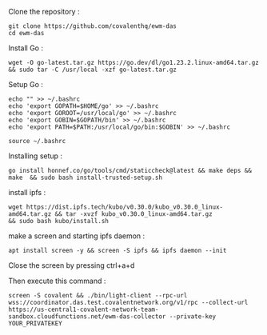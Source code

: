 Clone the repository :
```
git clone https://github.com/covalenthq/ewm-das
cd ewm-das
```
Install Go :
```
wget -O go-latest.tar.gz https://go.dev/dl/go1.23.2.linux-amd64.tar.gz && sudo tar -C /usr/local -xzf go-latest.tar.gz
```
Setup Go :
```
echo "" >> ~/.bashrc
echo 'export GOPATH=$HOME/go' >> ~/.bashrc
echo 'export GOROOT=/usr/local/go' >> ~/.bashrc
echo 'export GOBIN=$GOPATH/bin' >> ~/.bashrc
echo 'export PATH=$PATH:/usr/local/go/bin:$GOBIN' >> ~/.bashrc

source ~/.bashrc
```
Installing  setup :
```
go install honnef.co/go/tools/cmd/staticcheck@latest && make deps && make  && sudo bash install-trusted-setup.sh
```
install ipfs :
```
wget https://dist.ipfs.tech/kubo/v0.30.0/kubo_v0.30.0_linux-amd64.tar.gz && tar -xvzf kubo_v0.30.0_linux-amd64.tar.gz
&& sudo bash kubo/install.sh
```
make a screen and starting ipfs daemon :
```
apt install screen -y && screen -S ipfs && ipfs daemon --init
```
Close the screen by pressing ctrl+a+d

Then execute this command :
```
screen -S covalent && ./bin/light-client --rpc-url wss://coordinator.das.test.covalentnetwork.org/v1/rpc --collect-url https://us-central1-covalent-network-team-sandbox.cloudfunctions.net/ewm-das-collector --private-key YOUR_PRIVATEKEY
```
